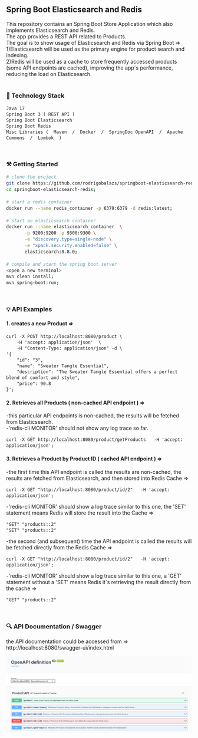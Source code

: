 ## Spring Boot Elasticsearch and Redis
This repository contains an Spring Boot Store Application which also implements Elasticsearch and Redis.<br/>
The app provides a REST API related to Products.<br/>
The goal is to show usage of Elasticsearch and Redis via Spring Boot =><br/>
1)Elasticsearch will be used as the primary engine for product search and indexing.<br/>
2)Redis will be used as a cache to store frequently accessed products (some API endpoints are cached), improving the 
app´s performance, reducing the load on Elasticsearch.
<br/><br/>

### 🔧 Technology Stack

```
Java 17
Spring Boot 3 ( REST API )
Spring Boot Elasticsearch
Spring Boot Redis
Misc Libraries (  Maven  /  Docker  /  SpringDoc OpenAPI  /  Apache Commons  /  Lombok  )
```

<br/>

### ⚒️ Getting Started

```bash
# clone the project
git clone https://github.com/rodrigobalazs/springboot-elasticsearch-redis.git;
cd springboot-elasticsearch-redis;

# start a redis container
docker run --name redis_container -p 6379:6379 -d redis:latest;

# start an elasticsearch container
docker run --name elasticsearch_container  \
       -p 9200:9200 -p 9300:9300 \
       -e "discovery.type=single-node" \
       -e "xpack.security.enabled=false" \
       elasticsearch:8.8.0;

# compile and start the spring boot server
<open a new terminal>
mvn clean install;
mvn spring-boot:run;
```

<br/>

### 💡 API Examples

#### 1. creates a new Product =>
```
curl -X POST http://localhost:8080/product \
	-H 'accept: application/json'  \
	-H "Content-Type: application/json" -d \
'{
	"id": "3",
	"name": "Sweater Tangle Essential",
	"description": "The Sweater Tangle Essential offers a perfect blend of comfort and style",
	"price": 90.8
}';
```

#### 2. Retrieves all Products ( non-cached API endpoint ) =>
-this particular API endpoints is non-cached, the results will be fetched from Elasticsearch.<br/>
-'redis-cli MONITOR' should not show any log trace so far.
```
curl -X GET http://localhost:8080/product/getProducts   -H 'accept: application/json';
```


#### 3. Retrieves a Product by Product ID ( cached API endpoint ) =>
-the first time this API endpoint is called the results are non-cached, the results are fetched from Elasticsearch,
and then stored into Redis Cache =>
```
curl -X GET "http://localhost:8080/product/id/2"   -H 'accept: application/json';
```
-'redis-cli MONITOR' should show a log trace similar to this one, the 'SET' statement means Redis will store the result
into the Cache =>
```
"GET" "products::2"
"SET" "products::2"
```
-the second (and subsequent) time the API endpoint is called the results will be fetched directly from the Redis Cache =>
```
curl -X GET "http://localhost:8080/product/id/2"   -H 'accept: application/json';
```
-'redis-cli MONITOR' should show a log trace similar to this one, a 'GET' statement without a 'SET' means Redis it´s
retrieving the result directly from the cache =>
```
"GET" "products::2"
```

<br/>

### 🔍 API Documentation / Swagger

the API documentation could be accessed from => http://localhost:8080/swagger-ui/index.html

![](https://github.com/rodrigobalazs/springboot-elasticsearch-redis/blob/main/src/main/resources/static/api_elasticsearch_redis_swagger.png)

